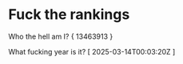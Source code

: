 # Fuck the rankings

Who the hell am I?
{ 13463913 }

What fucking year is it?
[ 2025-03-14T00:03:20Z ]
